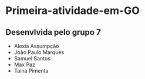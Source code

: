 # Primeira-atividade-em-GO

<h2> Desenvlvida pelo grupo 7</h2>

 * Alexia Assumpção
 * João Paulo Marques
 * Samuel Santos
 * Max Paz
 * Tainá Pimenta
